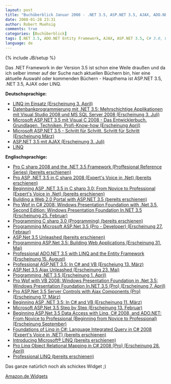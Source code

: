 ```yaml
---
layout: post
title: "Buchüberblick Januar 2008 - .NET 3.5, ASP.NET 3.5, AJAX, ADO.NET, LINQ"
date: 2008-01-28 23:31
author: Robert Muehsig
comments: true
categories: [Buchüberblick]
tags: [.NET 3.5, ADO.NET Entity Framework, AJAX, ASP.NET 3.5, C# 3.0, LINQ, LINQ to SQL]
language: de
---
```

{% include JB/setup %}
<p>Das .NET Framework in der Version 3.5 ist schon eine Weile draußen und da ich selber immer auf der Suche nach aktuellen Büchern bin, hier eine aktuelle Auswahl oder kommenden Büchern - Haupthema ist ASP.NET 3.5, .NET 3.5, AJAX oder LINQ.</p> <p><strong>Deutschsprachige:</strong></p> <ul> <li><a href="http://www.amazon.de/dp/3446414290?&amp;camp=2474&amp;creative=8998&amp;linkCode=wey&amp;tag=meinkleinerbl-21" target="_blank">LINQ im Einsatz (Erscheinung 3. April)</a>  <li><a href="http://www.amazon.de/dp/3446414509?&amp;camp=2474&amp;creative=8998&amp;linkCode=wey&amp;tag=meinkleinerbl-21" target="_blank">Datenbankprogrammierung mit .NET 3.5: Mehrschichtige Applikationen mit Visual Studio 2008 und MS SQL Server 2008 (Erscheinung 3. Juli)</a>  <li><a href="http://www.amazon.de/dp/386645516X?&amp;camp=2474&amp;creative=8998&amp;linkCode=wey&amp;tag=meinkleinerbl-21" target="_blank">Microsoft ASP.NET 3.5 mit Visual C 2008 - Das Entwicklerbuch. Grundlagen, Techniken, Profi-Know-how (Erscheinung April)</a>  <li><a href="http://www.amazon.de/dp/3866455151?&amp;camp=2474&amp;creative=8998&amp;linkCode=wey&amp;tag=meinkleinerbl-21" target="_blank">Microsoft ASP.NET 3.5 - Schritt für Schritt. Schritt für Schritt (Erscheinung März)</a>  <li><a href="http://www.amazon.de/dp/3446411992?&amp;camp=2474&amp;creative=8998&amp;linkCode=wey&amp;tag=meinkleinerbl-21" target="_blank">ASP.NET 3.5 mit AJAX (Erscheinung 3. Juli)</a>  <li><a href="http://www.amazon.de/dp/3827326168?&amp;camp=2474&amp;creative=8998&amp;linkCode=wey&amp;tag=meinkleinerbl-21" target="_blank">LINQ</a></li></ul> <p><strong>Englischsprachige:</strong></p> <ul> <li><a href="http://www.amazon.de/dp/1590598849?&amp;camp=2474&amp;creative=8998&amp;linkCode=wey&amp;tag=meinkleinerbl-21" target="_blank">Pro C sharp 2008 and the .NET 3.5 Framework (Proffesional Reference Series) (bereits erschienen)</a>  <li><a href="http://www.amazon.de/dp/1590598938?&amp;camp=2474&amp;creative=8998&amp;linkCode=wey&amp;tag=meinkleinerbl-21" target="_blank">Pro ASP .NET 3.5 in C sharp 2008 (Expert's Voice in .Net) (bereits erschienen)</a>  <li><a href="http://www.amazon.de/dp/1590598911?&amp;camp=2474&amp;creative=8998&amp;linkCode=wey&amp;tag=meinkleinerbl-21" target="_blank">Beginning ASP .NET 3.5 in C sharp 3.0: From Novice to Professional (Expert's Voice in .Net) (bereits erschienen)</a>&nbsp; <li><a href="http://www.amazon.de/dp/0596510500?&amp;camp=2474&amp;creative=8998&amp;linkCode=wey&amp;tag=meinkleinerbl-21" target="_blank">Building a Web 2.0 Portal with ASP.NET 3.5 (bereits erschienen)</a>  <li><a href="http://www.amazon.de/dp/1590599551?&amp;camp=2474&amp;creative=8998&amp;linkCode=wey&amp;tag=meinkleinerbl-21" target="_blank">Pro Wpf in C# 2008: Windows Presentation Foundation with .Net 3.5, Second Edition: Windows Presentation Foundation In.NET 3.5 (Erscheinung 25. Februar)</a> <li><a href="http://www.amazon.de/dp/0596527438?&amp;camp=2474&amp;creative=8998&amp;linkCode=wey&amp;tag=meinkleinerbl-21" target="_blank">Programming C sharp 3.0 (Programming) (bereits erschienen)</a>  <li><a href="http://www.amazon.de/dp/0735625271?&amp;camp=2474&amp;creative=8998&amp;linkCode=wey&amp;tag=meinkleinerbl-21" target="_blank">Programming Microsoft ASP.Net 3.5 (Pro - Developer) (Erscheinung 27. Febraur)</a>  <li><a href="http://www.amazon.de/dp/0672330113?&amp;camp=2474&amp;creative=8998&amp;linkCode=wey&amp;tag=meinkleinerbl-21" target="_blank">ASP.Net 3.5 Unleashed (bereits erschienen)</a>  <li><a href="http://www.amazon.de/dp/0596529562?&amp;camp=2474&amp;creative=8998&amp;linkCode=wey&amp;tag=meinkleinerbl-21" target="_blank">Programming ASP.Net 3.5: Building Web Applications (Erscheinung 31. Mai)</a>  <li><a href="http://www.amazon.de/dp/047018261X?&amp;camp=2474&amp;creative=8998&amp;linkCode=wey&amp;tag=meinkleinerbl-21" target="_blank">Professional ADO.NET 3.5 with LINQ and the Entity Framework (Erscheinung 15. August)</a>  <li><a href="http://www.amazon.de/dp/0470187573?&amp;camp=2474&amp;creative=8998&amp;linkCode=wey&amp;tag=meinkleinerbl-21" target="_blank">Professional ASP.NET 3.5: In C# and VB (Erscheiung 13. März)</a>  <li><a href="http://www.amazon.de/dp/0672329735?&amp;camp=2474&amp;creative=8998&amp;linkCode=wey&amp;tag=meinkleinerbl-21" target="_blank">ASP.Net 3.5 Ajax Unleashed (Erscheinung 23. Mai)</a>  <li><a href="http://www.amazon.de/dp/059652756X?&amp;camp=2474&amp;creative=8998&amp;linkCode=wey&amp;tag=meinkleinerbl-21" target="_blank">Programming .NET 3.5 (Erscheinung 1. April)</a>  <li><a href="http://www.amazon.de/dp/1590599624?&amp;camp=2474&amp;creative=8998&amp;linkCode=wey&amp;tag=meinkleinerbl-21" target="_blank">Pro Wpf with VB 2008: Windows Presentation Foundation in .Net 3.5: Windows Presentation Foundation In.NET 3.5 (Pro) (Erscheinung 7. April)</a>  <li><a href="http://www.amazon.de/dp/1590598652?&amp;camp=2474&amp;creative=8998&amp;linkCode=wey&amp;tag=meinkleinerbl-21" target="_blank">Pro ASP.Net 3.5 Server Controls with Ajax Components (Pro) (Erscheinung 17. März)</a>  <li><a href="http://www.amazon.de/dp/047018759X?&amp;camp=2474&amp;creative=8998&amp;linkCode=wey&amp;tag=meinkleinerbl-21" target="_blank">Beginning ASP .NET 3.5: In C# and VB (Erscheinung 11. März)</a>  <li><a href="http://www.amazon.de/dp/0735624267?&amp;camp=2474&amp;creative=8998&amp;linkCode=wey&amp;tag=meinkleinerbl-21" target="_blank">Microsoft ASP.Net 3.5 Step by Step (Erscheinung 13. Februar)</a>  <li><a href="http://www.amazon.de/dp/1590599160?&amp;camp=2474&amp;creative=8998&amp;linkCode=wey&amp;tag=meinkleinerbl-21" target="_blank">Beginning ASP.Net 3.5 Data Access with Linq, C# 2008, and ADO.NET: From Novice to Professional (Beginning from Novice to Professional) (Erscheinung September)</a>  <li><a href="http://www.amazon.de/dp/1590597893?&amp;camp=2474&amp;creative=8998&amp;linkCode=wey&amp;tag=meinkleinerbl-21" target="_blank">Foundations of Linq in C#: Language Integrated Query in C# 2008 (Expert's Voice in .NET) (bereits erschienen)</a>  <li><a href="http://www.amazon.de/dp/0735623910?&amp;camp=2474&amp;creative=8998&amp;linkCode=wey&amp;tag=meinkleinerbl-21" target="_blank">Introducing Microsoft® LINQ (bereits erschienen)</a>  <li><a href="http://www.amazon.de/dp/1590599659?&amp;camp=2474&amp;creative=8998&amp;linkCode=wey&amp;tag=meinkleinerbl-21" target="_blank">Pro Linq Object Relational Mapping in C# 2008 (Pro) (Erscheinung 28. April)</a>  <li><a href="http://www.amazon.de/dp/0470041811?&amp;camp=2474&amp;creative=8998&amp;linkCode=wey&amp;tag=meinkleinerbl-21" target="_blank">Professional LINQ (bereits erschienen)</a></li></ul> <p>Das ganze natürlich noch als schickes Widget ;)</p> 
<SCRIPT charset="utf-8" type="text/javascript" src="http://ws.amazon.de/widgets/q?ServiceVersion=20070822&MarketPlace=DE&ID=V20070822/DE/meinkleinerbl-21/8001/b0388fa3-3d9c-497a-b689-37478c5c3fdf"> </SCRIPT> <NOSCRIPT><A HREF="http://ws.amazon.de/widgets/q?ServiceVersion=20070822&MarketPlace=DE&ID=V20070822%2FDE%2Fmeinkleinerbl-21%2F8001%2Fb0388fa3-3d9c-497a-b689-37478c5c3fdf&Operation=NoScript">Amazon.de Widgets</A></NOSCRIPT>
